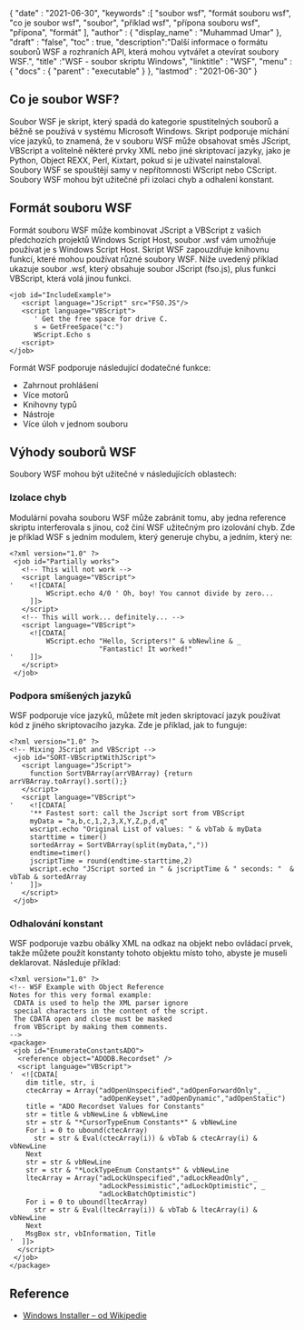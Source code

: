 {
  "date" : "2021-06-30",
  "keywords" :[ "soubor wsf", "formát souboru wsf", "co je soubor wsf", "soubor", "příklad wsf", "přípona souboru wsf", "přípona", "formát" ],
  "author" : {
    "display_name" : "Muhammad Umar"
},
  "draft" : "false",
  "toc" : true,
  "description":"Další informace o formátu souborů WSF a rozhraních API, která mohou vytvářet a otevírat soubory WSF.",
  "title" :"WSF - soubor skriptu Windows",
  "linktitle" : "WSF",
  "menu" : {
    "docs" : {
      "parent" : "executable"
}
},
  "lastmod" : "2021-06-30"
}

## Co je soubor WSF?
Soubor WSF je skript, který spadá do kategorie spustitelných souborů a běžně se používá v systému Microsoft Windows. Skript podporuje míchání více jazyků, to znamená, že v souboru WSF může obsahovat směs JScript, VBScript a volitelně některé prvky XML nebo jiné skriptovací jazyky, jako je Python, Object REXX, Perl, Kixtart, pokud si je uživatel nainstaloval. Soubory WSF se spouštějí samy v nepřítomnosti WScript nebo CScript. Soubory WSF mohou být užitečné při izolaci chyb a odhalení konstant.

## Formát souboru WSF
Formát souboru WSF může kombinovat JScript a VBScript z vašich předchozích projektů Windows Script Host, soubor .wsf vám umožňuje používat je s Windows Script Host. Skript WSF zapouzdřuje knihovnu funkcí, které mohou používat různé soubory WSF. Níže uvedený příklad ukazuje soubor .wsf, který obsahuje soubor JScript (fso.js), plus funkci VBScript, která volá jinou funkci.
```
<job id="IncludeExample">
   <script language="JScript" src="FSO.JS"/>
   <script language="VBScript">
      ' Get the free space for drive C.
      s = GetFreeSpace("c:")
      WScript.Echo s
   <script>
</job>
```
Formát WSF podporuje následující dodatečné funkce:
- Zahrnout prohlášení
- Více motorů
- Knihovny typů
- Nástroje
- Více úloh v jednom souboru

## Výhody souborů WSF
Soubory WSF mohou být užitečné v následujících oblastech:

### Izolace chyb
Modulární povaha souboru WSF může zabránit tomu, aby jedna reference skriptu interferovala s jinou, což činí WSF užitečným pro izolování chyb. Zde je příklad WSF s jedním modulem, který generuje chybu, a jedním, který ne:
```
<?xml version="1.0" ?>
 <job id="Partially works">
   <!-- This will not work -->
   <script language="VBScript">
'    <![CDATA[
         WScript.echo 4/0 ' Oh, boy! You cannot divide by zero...
     ]]>
   </script>
   <!-- This will work... definitely... -->
   <script language="VBScript">
     <![CDATA[
         WScript.echo "Hello, Scripters!" & vbNewline & _
                      "Fantastic! It worked!"
'    ]]>
   </script>
 </job>
```
### Podpora smíšených jazyků
WSF podporuje více jazyků, můžete mít jeden skriptovací jazyk používat kód z jiného skriptovacího jazyka. Zde je příklad, jak to funguje:
```
<?xml version="1.0" ?>
<!-- Mixing JScript and VBScript -->
 <job id="SORT-VBScriptWithJScript">
   <script language="JScript">
     function SortVBArray(arrVBArray) {return arrVBArray.toArray().sort();}
   </script>
   <script language="VBScript">
'    <![CDATA[
     '** Fastest sort: call the Jscript sort from VBScript
     myData = "a,b,c,1,2,3,X,Y,Z,p,d,q"
     wscript.echo "Original List of values: " & vbTab & myData
     starttime = timer()
     sortedArray = SortVBArray(split(myData,","))
     endtime=timer()
     jscriptTime = round(endtime-starttime,2)
     wscript.echo "JScript sorted in " & jscriptTime & " seconds: "  & vbTab & sortedArray
'    ]]>
   </script>
 </job>
```
### Odhalování konstant
WSF podporuje vazbu obálky XML na odkaz na objekt nebo ovládací prvek, takže můžete použít konstanty tohoto objektu místo toho, abyste je museli deklarovat. Následuje příklad:
```
<?xml version="1.0" ?>
<!-- WSF Example with Object Reference
Notes for this very formal example:
 CDATA is used to help the XML parser ignore 
 special characters in the content of the script.  
 The CDATA open and close must be masked 
 from VBScript by making them comments.
-->
<package>
 <job id="EnumerateConstantsADO">
  <reference object="ADODB.Recordset" />
  <script language="VBScript">
'  <![CDATA[
    dim title, str, i
    ctecArray = Array("adOpenUnspecified","adOpenForwardOnly", _
                      "adOpenKeyset","adOpenDynamic","adOpenStatic")
    title = "ADO Recordset Values for Constants"
    str = title & vbNewLine & vbNewLine
    str = str & "*CursorTypeEnum Constants*" & vbNewLine
    For i = 0 to ubound(ctecArray)
      str = str & Eval(ctecArray(i)) & vbTab & ctecArray(i) & vbNewLine
    Next
    str = str & vbNewLine
    str = str & "*LockTypeEnum Constants*" & vbNewLine
    ltecArray = Array("adLockUnspecified","adLockReadOnly", _
                      "adLockPessimistic","adLockOptimistic", _
                      "adLockBatchOptimistic")
    For i = 0 to ubound(ltecArray)
      str = str & Eval(ltecArray(i)) & vbTab & ltecArray(i) & vbNewLine
    Next
    MsgBox str, vbInformation, Title
'  ]]>
  </script>
 </job>
</package>
```


## Reference

* [Windows Installer – od Wikipedie](https://en.wikipedia.org/wiki/Windows_Installer)


